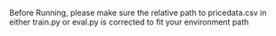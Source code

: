 Before Running, please make sure the relative path to pricedata.csv in either train.py or eval.py is corrected to fit your environment path
